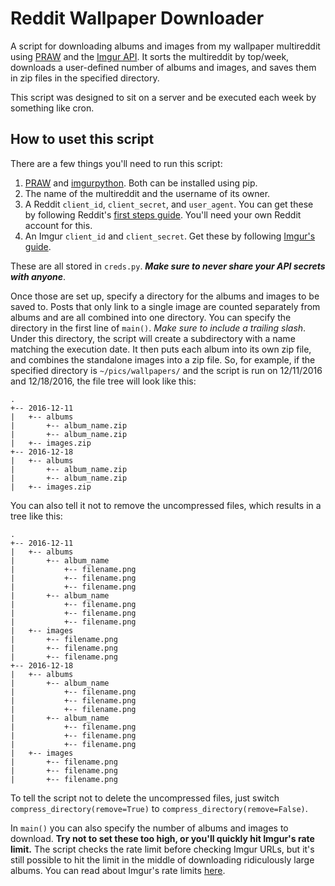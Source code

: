 # Reddit Wallpaper Downloader

A script for downloading albums and images from my wallpaper multireddit using
[PRAW](https://praw.readthedocs.io/en/latest/) and the [Imgur API](http://api.imgur.com/).
It sorts the multireddit by top/week, downloads a user-defined number of albums and images,
and saves them in zip files in the specified directory.

This script was designed to sit on a server and be executed each week by something like cron.


## How to uset this script

There are a few things you'll need to run this script:

1. [PRAW](https://praw.readthedocs.io/en/latest/) and [imgurpython](https://github.com/Imgur/imgurpython).
Both can be installed using pip.
2. The name of the multireddit and the username of its owner.
3. A Reddit `client_id`, `client_secret`, and `user_agent`. You can get these
by following Reddit's [first steps guide](https://github.com/reddit/reddit/wiki/OAuth2-Quick-Start-Example#first-steps).
You'll need your own Reddit account for this.
4. An Imgur `client_id` and `client_secret`. Get these by following [Imgur's guide](http://api.imgur.com/#registerapp).

These are all stored in `creds.py`. **_Make sure to never share your API secrets with anyone_**.

Once those are set up, specify a directory for the albums and images to be saved to.
Posts that only link to a single image are counted separately from albums and are all combined into one directory.
You can specify the directory in the first line of `main()`. _Make sure to include a trailing slash_.
Under this directory, the script will create a subdirectory with a name matching the
execution date. It then puts each album into its own zip file, and combines the standalone images
into a zip file.
So, for example, if the specified directory is `~/pics/wallpapers/` and
the script is run on 12/11/2016 and 12/18/2016, the file tree will look like this:

```
.
+-- 2016-12-11
|   +-- albums
|       +-- album_name.zip
|       +-- album_name.zip
|   +-- images.zip
+-- 2016-12-18
|   +-- albums
|       +-- album_name.zip
|       +-- album_name.zip
|   +-- images.zip
```

You can also tell it not to remove the uncompressed files, which results in a tree like this:

```
.
+-- 2016-12-11
|   +-- albums
|       +-- album_name
|           +-- filename.png
|           +-- filename.png
|           +-- filename.png
|       +-- album_name
|           +-- filename.png
|           +-- filename.png
|           +-- filename.png
|   +-- images
|       +-- filename.png
|       +-- filename.png
|       +-- filename.png
+-- 2016-12-18
|   +-- albums
|       +-- album_name
|           +-- filename.png
|           +-- filename.png
|           +-- filename.png
|       +-- album_name
|           +-- filename.png
|           +-- filename.png
|           +-- filename.png
|   +-- images
|       +-- filename.png
|       +-- filename.png
|       +-- filename.png
```

To tell the script not to delete the uncompressed files,
just switch `compress_directory(remove=True)` to `compress_directory(remove=False)`.

In `main()` you can also specify the number of albums and images to download.
**Try not to set these too high, or you'll quickly hit Imgur's rate limit.**
The script checks the rate limit before checking Imgur URLs, but it's still possible
to hit the limit in the middle of downloading ridiculously large albums. You can read
about Imgur's rate limits [here](http://api.imgur.com/#limits).